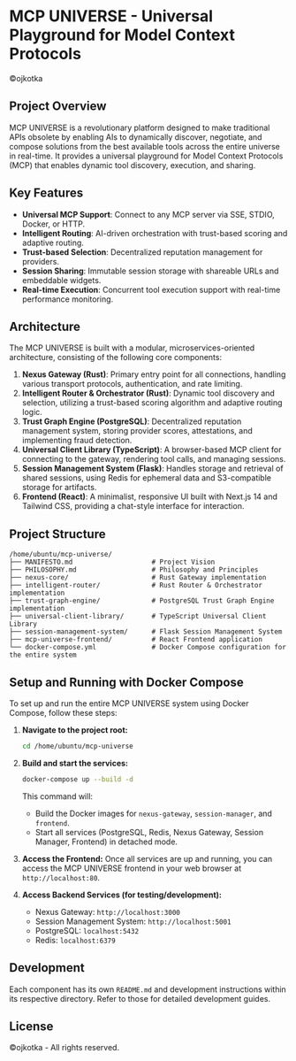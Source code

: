 # MCP UNIVERSE - Universal Playground for Model Context Protocols

©ojkotka

## Project Overview

MCP UNIVERSE is a revolutionary platform designed to make traditional APIs obsolete by enabling AIs to dynamically discover, negotiate, and compose solutions from the best available tools across the entire universe in real-time. It provides a universal playground for Model Context Protocols (MCP) that enables dynamic tool discovery, execution, and sharing.

## Key Features

- **Universal MCP Support**: Connect to any MCP server via SSE, STDIO, Docker, or HTTP.
- **Intelligent Routing**: AI-driven orchestration with trust-based scoring and adaptive routing.
- **Trust-based Selection**: Decentralized reputation management for providers.
- **Session Sharing**: Immutable session storage with shareable URLs and embeddable widgets.
- **Real-time Execution**: Concurrent tool execution support with real-time performance monitoring.

## Architecture

The MCP UNIVERSE is built with a modular, microservices-oriented architecture, consisting of the following core components:

1.  **Nexus Gateway (Rust)**: Primary entry point for all connections, handling various transport protocols, authentication, and rate limiting.
2.  **Intelligent Router & Orchestrator (Rust)**: Dynamic tool discovery and selection, utilizing a trust-based scoring algorithm and adaptive routing logic.
3.  **Trust Graph Engine (PostgreSQL)**: Decentralized reputation management system, storing provider scores, attestations, and implementing fraud detection.
4.  **Universal Client Library (TypeScript)**: A browser-based MCP client for connecting to the gateway, rendering tool calls, and managing sessions.
5.  **Session Management System (Flask)**: Handles storage and retrieval of shared sessions, using Redis for ephemeral data and S3-compatible storage for artifacts.
6.  **Frontend (React)**: A minimalist, responsive UI built with Next.js 14 and Tailwind CSS, providing a chat-style interface for interaction.

## Project Structure

```
/home/ubuntu/mcp-universe/
├── MANIFESTO.md                    # Project Vision
├── PHILOSOPHY.md                   # Philosophy and Principles
├── nexus-core/                     # Rust Gateway implementation
├── intelligent-router/             # Rust Router & Orchestrator implementation
├── trust-graph-engine/             # PostgreSQL Trust Graph Engine implementation
├── universal-client-library/       # TypeScript Universal Client Library
├── session-management-system/      # Flask Session Management System
├── mcp-universe-frontend/          # React Frontend application
└── docker-compose.yml              # Docker Compose configuration for the entire system
```

## Setup and Running with Docker Compose

To set up and run the entire MCP UNIVERSE system using Docker Compose, follow these steps:

1.  **Navigate to the project root:**
    ```bash
    cd /home/ubuntu/mcp-universe
    ```

2.  **Build and start the services:**
    ```bash
    docker-compose up --build -d
    ```
    This command will:
    -   Build the Docker images for `nexus-gateway`, `session-manager`, and `frontend`.
    -   Start all services (PostgreSQL, Redis, Nexus Gateway, Session Manager, Frontend) in detached mode.

3.  **Access the Frontend:**
    Once all services are up and running, you can access the MCP UNIVERSE frontend in your web browser at `http://localhost:80`.

4.  **Access Backend Services (for testing/development):**
    -   Nexus Gateway: `http://localhost:3000`
    -   Session Management System: `http://localhost:5001`
    -   PostgreSQL: `localhost:5432`
    -   Redis: `localhost:6379`

## Development

Each component has its own `README.md` and development instructions within its respective directory. Refer to those for detailed development guides.

## License

©ojkotka - All rights reserved.

